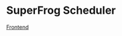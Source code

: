 # SuperFrog Scheduler

[Frontend]([https://duckduckgo.com](https://github.com/SuperFrog-Scheduler-2024/frontend))

